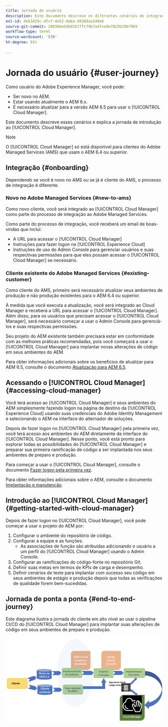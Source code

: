 ```yaml
---
title: Jornada do usuário
description: Este documento descreve os diferentes cenários de integração e explica a introdução à jornada com o Cloud Manager.
exl-id: deb3429c-dfcf-4e52-9aba-d9368aa240e6
source-git-commit: 200366e5db92b7ffc79b7a47ce8e7825b29b7969
workflow-type: tm+mt
source-wordcount: '539'
ht-degree: 91%

---
```



# Jornada do usuário {#user-journey}

Como usuário do Adobe Experience Manager, você pode:

* Ser novo no AEM.
* Estar usando atualmente o AEM 6.x.
* É necessário atualizar para a versão AEM 6.5 para usar o [!UICONTROL Cloud Manager].

Este documento descreve esses cenários e explica a jornada de introdução ao [!UICONTROL Cloud Manager].

>[!NOTE]
>
>O [!UICONTROL Cloud Manager] só está disponível para clientes do Adobe Managed Services (AMS) que usam o AEM 6.4 ou superior.

## Integração {#onboarding}

Dependendo se você é novo no AMS ou se já é cliente do AMS, o processo de integração é diferente.

### Novo no Adobe Managed Services {#new-to-ams}

Como novo cliente, você será integrado ao [!UICONTROL Cloud Manager] como parte do processo de integração ao Adobe Managed Services.

Como parte do processo de integração, você receberá um email de boas-vindas que inclui:

* A URL para acessar o [!UICONTROL Cloud Manager]
* Instruções para fazer logon na [!UICONTROL Experience Cloud]
* Instruções de uso do Admin Console para gerenciar usuários e suas respectivas permissões para que eles possam acessar o [!UICONTROL Cloud Manager] se necessário.

### Cliente existente do Adobe Managed Services {#existing-customer}

Como cliente do AMS, primeiro será necessário atualizar seus ambientes de produção e não produção existentes para o AEM 6.4 ou superior.

À medida que você executa a atualização, você será integrado ao Cloud Manager e receberá a URL para acessar o [!UICONTROL Cloud Manager]. Além disso, para os usuários que precisam acessar o [!UICONTROL Cloud Manager], será necessário começar a usar o Admin Console para gerenciá-los e suas respectivas permissões.

Seu projeto do AEM existente também precisará estar em conformidade com as melhores práticas recomendadas, pois você começará a usar o [!UICONTROL Cloud Manager] para implantar novas alterações de código em seus ambientes do AEM.

Para obter informações adicionais sobre os benefícios de atualizar para AEM 6.5, consulte o documento [Atualização para AEM 6.5](https://experienceleague.adobe.com/docs/experience-manager-65/deploying/upgrading/upgrade.html?lang=pt-BR).

## Acessando o [!UICONTROL Cloud Manager] {#accessing-cloud-manager}

Você terá acesso ao [!UICONTROL Cloud Manager] e seus ambientes do AEM simplesmente fazendo logon na página de destino da [!UICONTROL Experience Cloud] usando suas credenciais do Adobe Identity Management e selecionando o AEM na interface do alternador de soluções.

Depois de fazer logon no [!UICONTROL Cloud Manager] pela primeira vez, você terá acesso aos ambientes do AEM diretamente da interface do [!UICONTROL Cloud Manager]. Nesse ponto, você está pronto para explorar todas as possibilidades do [!UICONTROL Cloud Manager] e preparar sua primeira ramificação de código a ser implantada nos seus ambientes de preparo e produção.

Para começar a usar o [!UICONTROL Cloud Manager], consulte o documento [Fazer logon pela primeira vez](/help/getting-started/first-time-login.md).

Para obter informações adicionais sobre o AEM, consulte o documento [Implantação e manutenção](https://experienceleague.adobe.com/docs/experience-manager-65/deploying/deploying/deploy.html?lang=pt-BR).

## Introdução ao [!UICONTROL Cloud Manager] {#getting-started-with-cloud-manager}

Depois de fazer logon no [!UICONTROL Cloud Manager], você pode começar a usar o projeto do AEM por:

1. Configurar o ambiente do repositório de código.
1. Configurar a equipe e as funções.
   * As associações de função são atribuídas adicionando o usuário a um perfil do [!UICONTROL Cloud Manager] usando o Admin Console.
1. Configurar as ramificações do código-fonte no repositório Git.
1. Definir suas metas em termos de KPIs de carga e desempenho.
1. Definir cenários de teste para implantar com sucesso seu código em seus ambientes de estágio e produção depois que todas as verificações de qualidade forem bem-sucedidas.

## Jornada de ponta a ponta {#end-to-end-journey}

Este diagrama ilustra a jornada do cliente em alto nível ao usar o pipeline CI/CD do [!UICONTROL Cloud Manager] para implantar suas alterações de código em seus ambientes de preparo e produção.

![Jornada de ponta a ponta](/help/assets/screen_shot_2018-05-15at124004pm.png)
